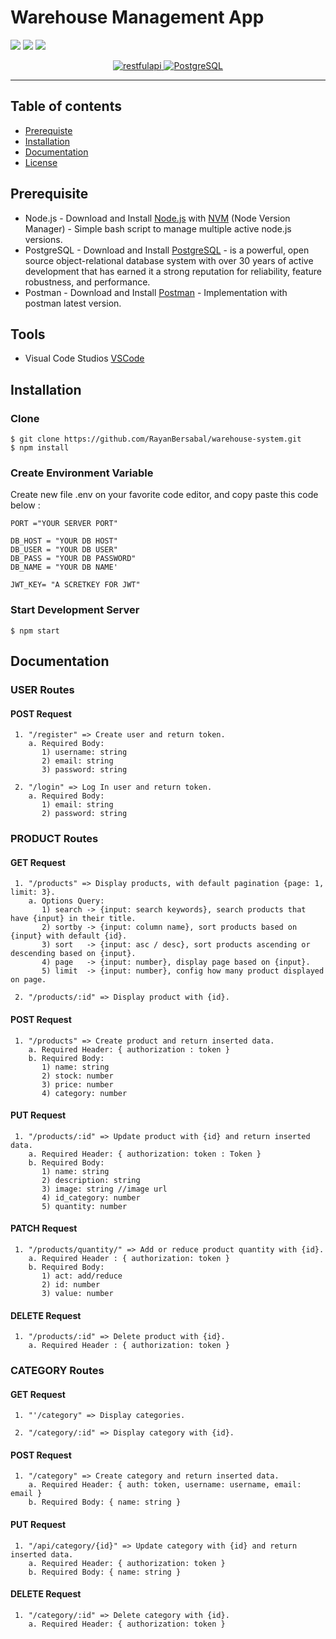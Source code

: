 # Warehouse Management App

![](https://img.shields.io/badge/Code%20Style-Standard-yellow.svg)
![](https://img.shields.io/badge/Dependencies-Express-green.svg)
![](https://img.shields.io/badge/License-ISC-yellowgreen.svg)

<p align="center">
  <a href="https://nodejs.org/">
    <img alt="restfulapi" title="Restful API" src="https://cdn-images-1.medium.com/max/871/1*d2zLEjERsrs1Rzk_95QU9A.png">
    <img alt="PostgreSQL" title="Sequelize" src="https://concordatablog.files.wordpress.com/2016/06/sequelize-logo.png">
  </a>
</p>

----
## Table of contents
* [Prerequiste](#prerequiste)
* [Installation](#installation)
* [Documentation](#documentation)
* [License](#license)

## Prerequisite
- Node.js - Download and Install [Node.js](https://nodejs.org/en/) with [NVM](https://github.com/creationix/nvm) (Node Version Manager) - Simple bash script to manage multiple active node.js versions.
- PostgreSQL - Download and Install [PostgreSQL](https://www.postgresql.org/download/) - is a powerful, open source object-relational database system with over 30 years of active development that has earned it a strong reputation for reliability, feature robustness, and performance.
- Postman - Download and Install [Postman](https://www.getpostman.com/downloads) - Implementation with postman latest version.

## Tools
- Visual Code Studios [VSCode](https://code.visualstudio.com/docs/?dv=win)

## Installation
### Clone
```
$ git clone https://github.com/RayanBersabal/warehouse-system.git
$ npm install
```

### Create Environment Variable
Create new file .env on your favorite code editor, and copy paste this code below :
```
PORT ="YOUR SERVER PORT"

DB_HOST = "YOUR DB HOST"
DB_USER = "YOUR DB USER"
DB_PASS = "YOUR DB PASSWORD"
DB_NAME = "YOUR DB NAME'

JWT_KEY= "A SCRETKEY FOR JWT"
```
### Start Development Server
```
$ npm start
```

## Documentation

### USER Routes

#### POST Request
```
 1. "/register" => Create user and return token. 
    a. Required Body: 
       1) username: string
       2) email: string
       3) password: string

 2. "/login" => Log In user and return token. 
    a. Required Body:
       1) email: string
       2) password: string
```


### PRODUCT Routes

#### GET Request
```
 1. "/products" => Display products, with default pagination {page: 1, limit: 3}. 
    a. Options Query:
       1) search -> {input: search keywords}, search products that have {input} in their title.
       2) sortby -> {input: column name}, sort products based on {input} with default {id}.
       3) sort   -> {input: asc / desc}, sort products ascending or descending based on {input}.
       4) page	 -> {input: number}, display page based on {input}.
       5) limit  -> {input: number}, config how many product displayed on page.

 2. "/products/:id" => Display product with {id}.
```

#### POST Request
```
 1. "/products" => Create product and return inserted data.
    a. Required Header: { authorization : token }
    b. Required Body: 
       1) name: string
       2) stock: number
       3) price: number
       4) category: number
```

#### PUT Request
```
 1. "/products/:id" => Update product with {id} and return inserted data.
    a. Required Header: { authorization: token : Token }
    b. Required Body: 
       1) name: string
       2) description: string
       3) image: string //image url
       4) id_category: number
       5) quantity: number
 ```

#### PATCH Request
```
 1. "/products/quantity/" => Add or reduce product quantity with {id}.
    a. Required Header : { authorization: token }
    b. Required Body:
       1) act: add/reduce
       2) id: number
       3) value: number
```

#### DELETE Request
```
 1. "/products/:id" => Delete product with {id}.
    a. Required Header : { authorization: token }

```


### CATEGORY Routes

#### GET Request
```
 1. "'/category" => Display categories. 

 2. "/category/:id" => Display category with {id}.
```

#### POST Request
```
 1. "/category" => Create category and return inserted data.
    a. Required Header: { auth: token, username: username, email: email }
    b. Required Body: { name: string }
```

#### PUT Request
```
 1. "/api/category/{id}" => Update category with {id} and return inserted data.
    a. Required Header: { authorization: token }
    b. Required Body: { name: string }
```

#### DELETE Request
```
 1. "/category/:id" => Delete category with {id}.
    a. Required Header: { authorization: token }
```